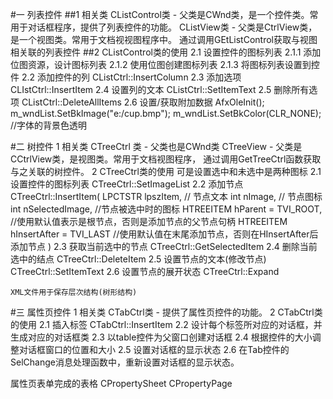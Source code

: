 
#一 列表控件
##1 相关类
    CListControl类 - 父类是CWnd类，是一个控件类。常用于对话框程序，提供了列表控件的功能。
    CListView类 - 父类是CtrlView类，是一个视图类。常用于文档视视图程序中。
    				通过调用GEtListControl获取与视图相关联的列表控件
##2 CListControl类的使用
    2.1 设置控件的图标列表
        2.1.1 添加位图资源，设计图标列表
        2.1.2 使用位图创建图标列表
        2.1.3 将图标列表设置到控件
    2.2 添加控件的列
    	CListCtrl::InsertColumn
    2.3 添加选项
    	CLIstCtrl::InsertItem
    2.4 设置列的文本
    	CListCtrl::SetItemText
    2.5 删除所有选项
    	CListCtrl::DeleteAllItems
    2.6 设置/获取附加数据
    	AfxOleInit();
    	m_wndList.SetBkImage("e:/cup.bmp");
    	m_wndList.SetBkColor(CLR_NONE);   //字体的背景色透明

#二 树控件
	1 相关类
	  CTreeCtrl 类 - 父类也是CWnd类
	  CTreeView - 父类是CCtrlView类，是视图类。常用于文档视图程序，
		通过调用GetTreeCtrl函数获取与之关联的树控件。
	2 CTreeCtrl类的使用
		可是设置选中和未选中是两种图标
	  2.1 设置控件的图标列表
	    CTreeCtrl::SetImageList
	  2.2 添加节点
	     CTreeCtrl::InsertItem(
	     		LPCTSTR lpszItem,   // 节点文本
	     		int nImage,    // 节点图标
	     		int nSelectedImage,   //节点被选中时的图标
	     		HTREEITEM hParent = TVI_ROOT,  //使用默认值表示是根节点，否则是添加节点的父节点句柄
	     		HTREEITEM hInsertAfter = TVI_LAST   //使用默认值在末尾添加节点，否则在HInsertAfter后添加节点
	     	)
	    2.3 获取当前选中的节点
	      CTreeCtrl::GetSelectedItem
	    2.4 删除当前选中的结点
	    	CTreeCtrl::DeleteItem
	    2.5 设置节点的文本(修改节点)
	       CTreeCtrl::SetItemText
	    2.6 设置节点的展开状态
	       CTreeCtrl::Expand

	XML文件用于保存层次结构(树形结构)

#三 属性页控件
	1 相关类
		CTabCtrl类 - 提供了属性页控件的功能。
	2 CTabCtrl类的使用
	  2.1 插入标签
	     CTabCtrl::InsertItem
	  2.2 设计每个标签所对应的对话框，并生成对应的对话框类
	  2.3 以table控件为父窗口创建对话框
	  2.4 根据控件的大小调整对话框窗口的位置和大小
	  2.5 设置对话框的显示状态
	  2.6 在Tab控件的SelChange消息处理函数中，重新设置对话框的显示状态。

属性页表单完成的表格
CPropertySheet
CPropertyPage

